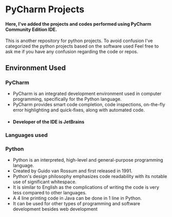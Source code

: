 # PyCharm Projects

#### Here, I've added the projects and codes performed using PyCharm Community Edition IDE.
 This is another repository for python projects.
 To avoid confusion I've categorized the python projects based on the software used
 Feel free to ask me if you have any confusion regarding the code or repos.

## Environment Used
  ### PyCharm
  - PyCharm is an integrated development environment used in computer programming, specifically for the Python language.
  - PyCharm provides smart code completion, code inspections, on-the-fly error highlighting and quick-fixes, along with automated code.
  - #### Developer of the IDE is JetBrains

### Languages used
  ### Python
  - Python is an interpreted, high-level and general-purpose programming language.
  - Created by Guido van Rossum and first released in 1991.
  - Python's design philosophy emphasizes code readability with its notable use of significant whitespace.
  - It is similar to English as the complications of writing the code is very less compared to other languages.
  - A 4 line printing code in Java can be done in 1 line in Python.
  - It can be used for other types of programming and software development besides web development
  

